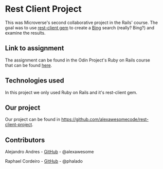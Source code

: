 # Rest Client Project

This was Microverse's second collaborative project in the Rails' course. The goal was to use [rest-client gem](https://github.com/rest-client/rest-client) to create a [Bing](https://www.bing.com/) search (really? Bing?) and examine the results.

## Link to assignment

The assignment can be found in the Odin Project's Ruby on Rails course that can be found [here](https://www.theodinproject.com/courses/ruby-on-rails/lessons/let-s-get-building).

## Technologies used

In this project we only used Ruby on Rails and it's rest-client gem.

## Our project

Our project can be found in https://github.com/alexawesomecode/rest-client-project. 

## Contributors

Alejandro Andres - [GitHub](https://github.com/alexawesomecode) - @alexawesome

Raphael Cordeiro - [GitHub](https://github.com/phalado) - @phalado